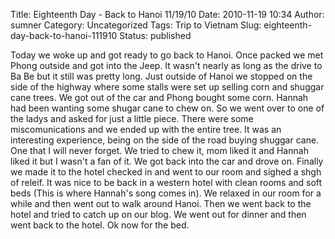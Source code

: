 Title: Eighteenth Day - Back to Hanoi 11/19/10
Date: 2010-11-19 10:34
Author: sumner
Category: Uncategorized
Tags: Trip to Vietnam
Slug: eighteenth-day-back-to-hanoi-111910
Status: published

Today we woke up and got ready to go back to Hanoi. Once packed we met
Phong outside and got into the Jeep. It wasn't nearly as long as the
drive to Ba Be but it still was pretty long. Just outside of Hanoi we
stopped on the side of the highway where some stalls were set up selling
corn and shuggar cane trees. We got out of the car and Phong bought some
corn. Hannah had been wanting some shugar cane to chew on. So we went
over to one of the ladys and asked for just a little piece. There were
some miscomunications and we ended up with the entire tree. It was an
interesting experience, being on the side of the road buying shuggar
cane. One that I will never forget. We tried to chew it, mom liked it
and Hannah liked it but I wasn't a fan of it. We got back into the car
and drove on. Finally we made it to the hotel checked in and went to our
room and sighed a shgh of releif. It was nice to be back in a western
hotel with clean rooms and soft beds (This is where Hannah's song comes
in). We relaxed in our room for a while and then went out to walk around
Hanoi. Then we went back to the hotel and tried to catch up on our blog.
We went out for dinner and then went back to the hotel. Ok now for the
bed.
